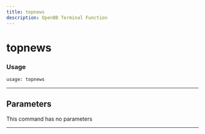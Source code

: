 ```yaml
---
title: topnews
description: OpenBB Terminal Function
---
```


# topnews



### Usage 
```python
usage: topnews
```

---
## Parameters

This command has no parameters


---
